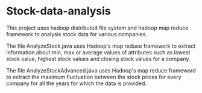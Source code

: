 # Stock-data-analysis
This project uses hadoop distributed file system and hadoop map reduce framework to analysis stock data for various companies.

The file AnalyzeStock.java uses Hadoop's map reduce framework to extract information about min, max or average values of attributes such as lowest stock value, highest stock values and closing stock values for a company.

The file AnalyzeStockAdvanced.java uses Hadoop's map reduce frameword to extract the maximum fluctuation between the stock prices for every company for all the years for which the data is provided.
